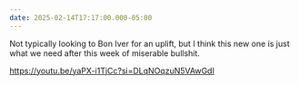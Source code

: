 ```yaml
---
date: 2025-02-14T17:17:00.000-05:00
---
```

Not typically looking to Bon Iver for an uplift, but I think this new one is just what we need after this week of miserable bullshit.

https://youtu.be/yaPX-i1TjCc?si=DLqNOqzuN5VAwGdI
